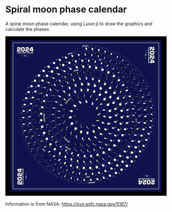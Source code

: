 Spiral moon phase calendar
====================

A spiral moon phase calendar, using Luxor.jl to draw the graphics and calculate the phases.

<img src="2024-moon-phase-calendar.png" width = 800>

Information is from NASA: https://svs.gsfc.nasa.gov/5187/
